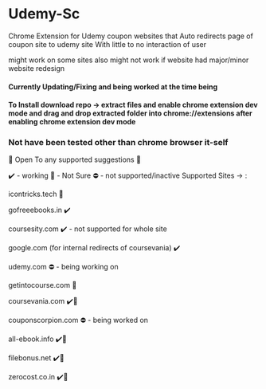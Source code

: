# Udemy-Sc
Chrome Extension for Udemy coupon websites 
that Auto redirects page of coupon site to udemy site With little to no interaction of user

might work on some sites also might not work if website had major/minor website redesign 

#### Currently Updating/Fixing and being worked at the time being
#### To Install download repo -> extract files and enable chrome extension dev mode and drag and drop extracted folder into chrome://extensions after enabling chrome extension dev mode

### Not have been tested other than chrome browser it-self
 🧐 Open To any supported suggestions 🧐
 
 ✔️ - working
 🤦‍ - Not Sure
 ⛔️ - not supported/inactive
Supported Sites -> :

icontricks.tech 🤦‍

gofreeebooks.in ✔️

coursesity.com  ✔️ - not supported for whole site

google.com (for internal redirects of coursevania) ✔️

udemy.com ⛔️ - being working on 

getintocourse.com 🤦‍ 

coursevania.com  ✔️💯

couponscorpion.com ⛔️ - being worked on

all-ebook.info ✔️💯

filebonus.net ✔️💯

zerocost.co.in ✔️💯

 
